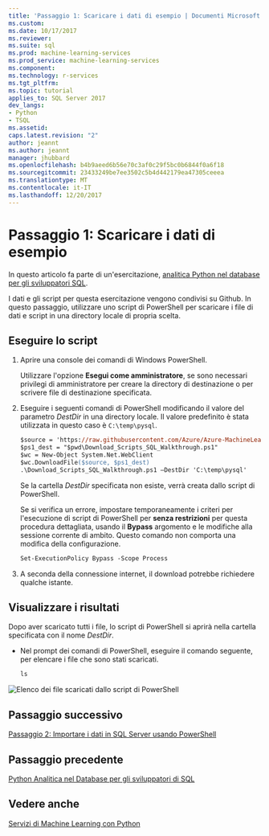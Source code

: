 ```yaml
---
title: 'Passaggio 1: Scaricare i dati di esempio | Documenti Microsoft'
ms.custom: 
ms.date: 10/17/2017
ms.reviewer: 
ms.suite: sql
ms.prod: machine-learning-services
ms.prod_service: machine-learning-services
ms.component: 
ms.technology: r-services
ms.tgt_pltfrm: 
ms.topic: tutorial
applies_to: SQL Server 2017
dev_langs:
- Python
- TSQL
ms.assetid: 
caps.latest.revision: "2"
author: jeannt
ms.author: jeannt
manager: jhubbard
ms.openlocfilehash: b4b9aeed6b56e70c3af0c29f5bc0b6844f0a6f18
ms.sourcegitcommit: 23433249be7ee3502c5b4d442179ea47305ceeea
ms.translationtype: MT
ms.contentlocale: it-IT
ms.lasthandoff: 12/20/2017
---
```

# <a name="step-1-download-the-sample-data"></a>Passaggio 1: Scaricare i dati di esempio

In questo articolo fa parte di un'esercitazione, [analitica Python nel database per gli sviluppatori SQL](sqldev-in-database-python-for-sql-developers.md). 

I dati e gli script per questa esercitazione vengono condivisi su Github. In questo passaggio, utilizzare uno script di PowerShell per scaricare i file di dati e script in una directory locale di propria scelta.

## <a name="run-the-script"></a>Eseguire lo script

1. Aprire una console dei comandi di Windows PowerShell.

    Utilizzare l'opzione **Esegui come amministratore**, se sono necessari privilegi di amministratore per creare la directory di destinazione o per scrivere file di destinazione specificata.

2. Eseguire i seguenti comandi di PowerShell modificando il valore del parametro *DestDir* in una directory locale.  Il valore predefinito è stata utilizzata in questo caso è `C:\temp\pysql`.

    ```ps
    $source = 'https://raw.githubusercontent.com/Azure/Azure-MachineLearning-DataScience/master/Misc/PythonSQL/Download_Scripts_SQL_Walkthrough.ps1'
    $ps1_dest = "$pwd\Download_Scripts_SQL_Walkthrough.ps1"
    $wc = New-Object System.Net.WebClient
    $wc.DownloadFile($source, $ps1_dest)
    .\Download_Scripts_SQL_Walkthrough.ps1 –DestDir 'C:\temp\pysql'
    ```
    
    Se la cartella *DestDir* specificata non esiste, verrà creata dallo script di PowerShell.
    
    Se si verifica un errore, impostare temporaneamente i criteri per l'esecuzione di script di PowerShell per **senza restrizioni** per questa procedura dettagliata, usando il **Bypass** argomento e le modifiche alla sessione corrente di ambito. Questo comando non comporta una modifica della configurazione.
    
    ```ps
    Set-ExecutionPolicy Bypass -Scope Process
    ```

3. A seconda della connessione internet, il download potrebbe richiedere qualche istante. 

## <a name="view-the-results"></a>Visualizzare i risultati

Dopo aver scaricato tutti i file, lo script di PowerShell si aprirà nella cartella specificata con il nome  *DestDir*. 

+ Nel prompt dei comandi di PowerShell, eseguire il comando seguente, per elencare i file che sono stati scaricati.

    ```ps
    ls
    ```

![Elenco dei file scaricati dallo script di PowerShell](media/sqldev-python-filelist.png "Elenco dei file scaricati dallo script di PowerShell")

## <a name="next-step"></a>Passaggio successivo

[Passaggio 2: Importare i dati in SQL Server usando PowerShell](sqldev-py2-import-data-to-sql-server-using-powershell.md)

## <a name="previous-step"></a>Passaggio precedente

[Python Analitica nel Database per gli sviluppatori di SQL](sqldev-in-database-python-for-sql-developers.md)

## <a name="see-also"></a>Vedere anche

[Servizi di Machine Learning con Python](../python/sql-server-python-services.md)


